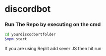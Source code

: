 # discordbot
### Run The Repo by executing on the cmd
```sh
cd yourdiscodbortfolder
$npm start
```
If you are using Replit add sever JS then hit run
